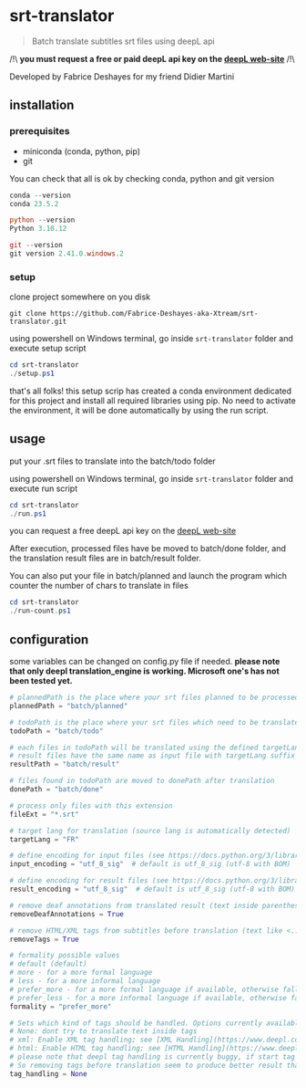 # srt-translator

> Batch translate subtitles srt files using deepL api

/!\ **you must request a free or paid deepL api key on the [deepL web-site](https://www.deepl.com/fr/pro-api?cta=header-pro-api/)** /!\

Developed by Fabrice Deshayes for my friend Didier Martini  

## installation

### prerequisites 

- miniconda (conda, python, pip)
- git

You can check that all is ok by checking conda, python and git version
```powershell
conda --version
conda 23.5.2

python --version
Python 3.10.12

git --version
git version 2.41.0.windows.2

```

### setup

clone project somewhere on you disk
```
git clone https://github.com/Fabrice-Deshayes-aka-Xtream/srt-translator.git
```

using powershell on Windows terminal, go inside `srt-translator` folder and execute setup script
```powershell
cd srt-translator
./setup.ps1
```

that's all folks! this setup scrip has created a conda environment dedicated for this project and install all required libraries using pip. No need to activate the environment, it will be done automatically by using the run script.

## usage

put your .srt files to translate into the batch/todo folder

using powershell on Windows terminal, go inside `srt-translator` folder and execute run script

```powershell
cd srt-translator
./run.ps1
```

you can request a free deepL api key on the [deepL web-site](https://www.deepl.com/fr/pro-api?cta=header-pro-api/)

After execution, processed files have be moved to batch/done folder, and the translation result files are in
batch/result folder.

You can also put your file in batch/planned and launch the program which counter the number of chars to translate in
files

```powershell
cd srt-translator
./run-count.ps1
```

## configuration

some variables can be changed on config.py file if needed. **please note that only deepl translation_engine is working. Microsoft one's has not been tested yet.**

```python
# plannedPath is the place where your srt files planned to be processed are located to count number of chars
plannedPath = "batch/planned"

# todoPath is the place where your srt files which need to be translated are located
todoPath = "batch/todo"

# each files in todoPath will be translated using the defined targetLang and the result will be put in resultPath
# result files have the same name as input file with targetLang suffix
resultPath = "batch/result"

# files found in todoPath are moved to donePath after translation
donePath = "batch/done"

# process only files with this extension
fileExt = "*.srt"

# target lang for translation (source lang is automatically detected)
targetLang = "FR"

# define encoding for input files (see https://docs.python.org/3/library/codecs.html#standard-encodings)
input_encoding = "utf_8_sig"  # default is utf_8_sig (utf-8 with BOM)

# define encoding for result files (see https://docs.python.org/3/library/codecs.html#standard-encodings)
result_encoding = "utf_8_sig"  # default is utf_8_sig (utf-8 with BOM)

# remove deaf annotations from translated result (text inside parenthesis (...) or hooks [...])
removeDeafAnnotations = True

# remove HTML/XML tags from subtitles before translation (text like <...>)
removeTags = True

# formality possible values
# default (default)
# more - for a more formal language
# less - for a more informal language
# prefer_more - for a more formal language if available, otherwise fallback to default formality
# prefer_less - for a more informal language if available, otherwise fallback to default formality
formality = "prefer_more"

# Sets which kind of tags should be handled. Options currently available:
# None: dont try to translate text inside tags
# xml: Enable XML tag handling; see [XML Handling](https://www.deepl.com/fr/docs-api/xml/).
# html: Enable HTML tag handling; see [HTML Handling](https://www.deepl.com/fr/docs-api/html/).
# please note that deepl tag handling is currently buggy, if start tag is not on the same line as end tag.
# So removing tags before translation seem to produce better result than activate tag handling
tag_handling = None
```